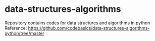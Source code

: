 # data-structures-algorithms
Repository contains codes for data structures and algorithms in python
Reference: https://github.com/codebasics/data-structures-algorithms-python/tree/master 
